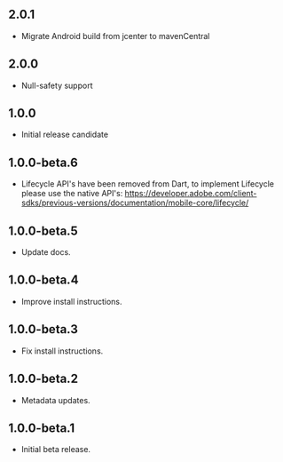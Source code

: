 ## 2.0.1

* Migrate Android build from jcenter to mavenCentral

## 2.0.0

* Null-safety support

## 1.0.0

* Initial release candidate

## 1.0.0-beta.6

* Lifecycle API's have been removed from Dart, to implement Lifecycle please use the native API's: https://developer.adobe.com/client-sdks/previous-versions/documentation/mobile-core/lifecycle/

## 1.0.0-beta.5

* Update docs.

## 1.0.0-beta.4

* Improve install instructions.

## 1.0.0-beta.3

* Fix install instructions.

## 1.0.0-beta.2

* Metadata updates.

## 1.0.0-beta.1

* Initial beta release.
